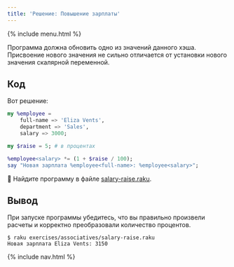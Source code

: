 ```yaml
---
title: 'Решение: Повышение зарплаты'
---
```


{% include menu.html %}

Программа должна обновить одно из значений данного хэша. Присвоение нового значения не сильно отличается от установки нового значения скалярной переменной.

## Код

Вот решение:

```raku
my %employee =
    full-name => 'Eliza Vents',
    department => 'Sales',
    salary => 3000;

my $raise = 5; # в процентах

%employee<salary> *= (1 + $raise / 100);
say "Новая зарплата %employee<full-name>: %employee<salary>";
```

🦋 Найдите программу в файле [salary-raise.raku](https://github.com/ash/raku-course/blob/master/exercises/associatives/salary-raise.raku).

## Вывод

При запуске программы убедитесь, что вы правильно произвели расчеты и корректно преобразовали количество процентов.

```console
$ raku exercises/associatives/salary-raise.raku
Новая зарплата Eliza Vents: 3150
```

{% include nav.html %}